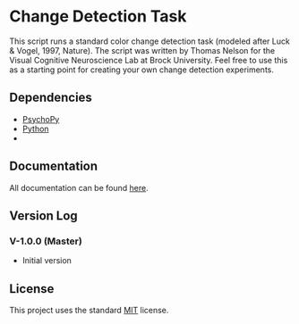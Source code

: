 # Change Detection Task

This script runs a standard color change detection task (modeled after Luck & Vogel, 1997, Nature). The script was written by Thomas Nelson for the Visual Cognitive Neuroscience Lab at Brock University. Feel free to use this as a starting point for creating your own change detection experiments.

## Dependencies

- [PsychoPy](http://www.psychopy.org/)
- [Python](http://www.python.org/)
- 

## Documentation

All documentation can be found [here]().

## Version Log

### V-1.0.0 (Master)

- Initial version

## License

This project uses the standard [MIT](/LICENSE.md) license.
